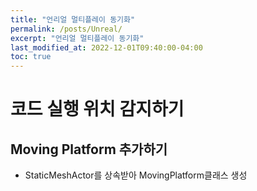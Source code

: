 ```yaml
---
title: "언리얼 멀티플레이 동기화"
permalink: /posts/Unreal/
excerpt: "언리얼 멀티플레이 동기화"
last_modified_at: 2022-12-01T09:40:00-04:00
toc: true
---
```


# 코드 실행 위치 감지하기
## Moving Platform 추가하기
- StaticMeshActor를 상속받아 MovingPlatform클래스 생성